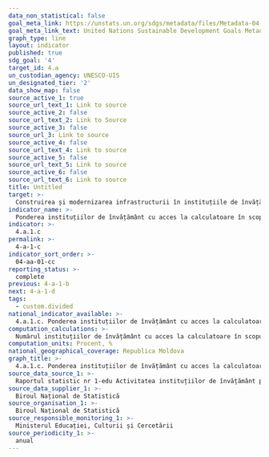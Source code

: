 ```yaml
---
data_non_statistical: false
goal_meta_link: https://unstats.un.org/sdgs/metadata/files/Metadata-04-0A-01.pdf
goal_meta_link_text: United Nations Sustainable Development Goals Metadata (pdf 210kB)
graph_type: line
layout: indicator
published: true
sdg_goal: '4'
target_id: 4.a
un_custodian_agency: UNESCO-UIS
un_designated_tier: '2'
data_show_map: false
source_active_1: true
source_url_text_1: Link to source
source_active_2: false
source_url_text_2: Link to Source
source_active_3: false
source_url_3: Link to source
source_active_4: false
source_url_text_4: Link to source
source_active_5: false
source_url_text_5: Link to source
source_active_6: false
source_url_text_6: Link to source
title: Untitled
target: >-
  Construirea și modernizarea infrastructurii în instituțiile de învățământ  astfel încât să corespundă necesităților copiilor, fetelor și băieților și persoanelor cu dizabilități și oferirea unui mediu de învățământ sigur, non-violent și incluziv pentru toți
indicator_name: >-
  Ponderea instituțiilor de învățământ cu acces la calculatoare în scopuri pedagogice
indicator: >-
  4.a.1.c
permalink: >-
  4-a-1-c
indicator_sort_order: >-
  04-aa-01-cc
reporting_status: >-
  complete
previous: 4-a-1-b
next: 4-a-1-d
tags:
  - custom.divided
national_indicator_available: >-
  4.a.1.c. Ponderea instituțiilor de învățământ cu acces la calculatoare în scopuri pedagogice
computation_calculations: >-
  Numărul instituțiilor de învățământ cu acces la calculatoare în scopuri pedagogice raportat la numărul total de instituții de învățământ general, pe niveluri de educație.
computation_units: Procent, %
national_geographical_coverage: Republica Moldova
graph_title: >-
  4.a.1.c. Ponderea instituțiilor de învățământ cu acces la calculatoare în scopuri pedagogice
source_data_source_1: >-
  Raportul statistic nr 1-edu Activitatea instituțiilor de învățământ primar și secundar general
source_data_supplier_1: >-
  Biroul Național de Statistică
source_organisation_1: >-
  Biroul Național de Statistică
source_responsible_monitoring_1: >-
  Ministerul Educației, Culturii și Cercetării
source_periodicity_1: >-
  anual
---
```

